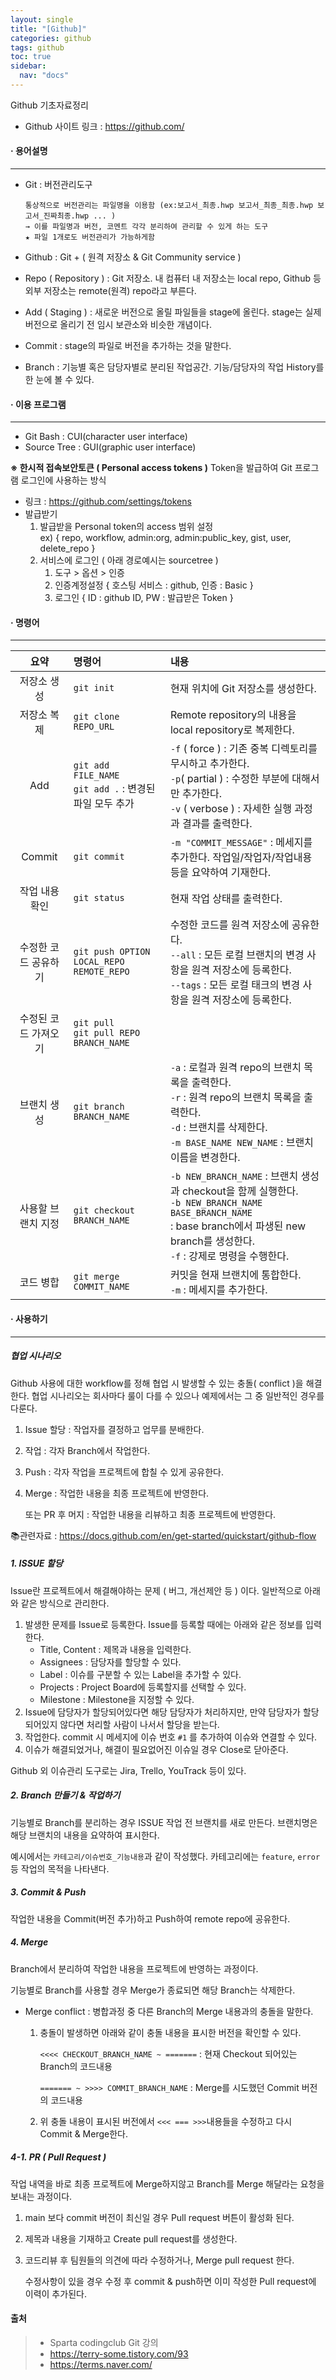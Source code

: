 ```yaml
---
layout: single
title: "[Github]"
categories: github
tags: github
toc: true
sidebar:
  nav: "docs"
---
```


Github 기초자료정리

- Github 사이트 링크 : https://github.com/



####  · 용어설명

---

- Git : 버전관리도구

  ```null
  통상적으로 버전관리는 파일명을 이용함 (ex:보고서_최종.hwp 보고서_최종_최종.hwp 보고서_진짜최종.hwp ... )
  → 이를 파일명과 버전, 코멘트 각각 분리하여 관리할 수 있게 하는 도구
  ★ 파일 1개로도 버전관리가 가능하게함
  ```

- Github : Git + ( 원격 저장소 & Git Community service )

- Repo ( Repository ) : Git 저장소. 내 컴퓨터 내 저장소는 local repo, Github 등 외부 저장소는 remote(원격) repo라고 부른다.

- Add ( Staging ) : 새로운 버전으로 올릴 파일들을 stage에 올린다. stage는 실제 버전으로 올리기 전 임시 보관소와 비슷한 개념이다.

- Commit : stage의 파일로 버전을 추가하는 것을 말한다.

- Branch : 기능별 혹은 담당자별로 분리된 작업공간. 기능/담당자의 작업 History를 한 눈에 볼 수 있다.

  

#### · 이용 프로그램

---

- Git Bash : CUI(character user interface)
- Source Tree : GUI(graphic user interface)

**※ 한시적 접속보안토큰 ( Personal access tokens )**
Token을 발급하여 Git 프로그램 로그인에 사용하는 방식

- 링크 : https://github.com/settings/tokens
- 발급받기
  1. 발급받을 Personal token의 access 범위 설정  
     ex) { repo, workflow, admin:org, admin:public_key, gist, user, delete_repo }
  2. 서비스에 로그인 ( 아래 경로예시는 sourcetree )
     1. 도구 > 옵션 > 인증
     2. 인증계정설정 { 호스팅 서비스 : github, 인증 : Basic }
     3. 로그인 { ID : github ID, PW : 발급받은 Token }



#### · 명령어

---

|         요약         | 명령어                                                       | 내용                                                         |
| :------------------: | :----------------------------------------------------------- | :----------------------------------------------------------- |
|     저장소 생성      | `git init`                                                   | 현재 위치에 Git 저장소를 생성한다.                           |
|     저장소 복제      | `git clone REPO_URL`                                         | Remote repository의 내용을 local repository로 복제한다.      |
|         Add          | `git add FILE_NAME`<br />`git add .` : 변경된 파일 모두 추가 | `-f` ( force ) : 기존 중복 디렉토리를 무시하고 추가한다.<br />`-p`( partial ) : 수정한 부분에 대해서만 추가한다.<br />`-v` ( verbose ) : 자세한 실행 과정과 결과를 출력한다. |
|        Commit        | `git commit`                                                 | `-m "COMMIT_MESSAGE"` : 메세지를 추가한다. 작업일/작업자/작업내용 등을 요약하여 기재한다. |
|    작업 내용 확인    | `git status`                                                 | 현재 작업 상태를 출력한다.                                   |
| 수정한 코드 공유하기 | `git push OPTION LOCAL_REPO REMOTE_REPO`                     | 수정한 코드를 원격 저장소에 공유한다.<br />`--all` : 모든 로컬 브랜치의 변경 사항을 원격 저장소에 등록한다.<br />`--tags` : 모든 로컬 태크의 변경 사항을 원격 저장소에 등록한다. |
| 수정된 코드 가져오기 | `git pull`<br />`git pull REPO BRANCH_NAME`                  |                                                              |
|     브랜치 생성      | `git branch BRANCH_NAME`                                     | `-a` : 로컬과 원격 repo의 브랜치 목록을 출력한다.<br />`-r` : 원격 repo의 브랜치 목록을 출력한다.<br />`-d` : 브랜치를 삭제한다.<br />`-m BASE_NAME NEW_NAME` : 브랜치 이름을 변경한다. |
|  사용할 브랜치 지정  | `git checkout BRANCH_NAME`                                   | `-b NEW_BRANCH_NAME` : 브랜치 생성과 checkout을 함께 실행한다.<br />`-b NEW_BRANCH_NAME BASE_BRANCH_NAME`<br /> : base branch에서 파생된 new branch를 생성한다. <br />`-f` : 강제로 명령을 수행한다.<br /> |
|      코드 병합       | `git merge COMMIT_NAME`                                      | 커밋을 현재 브랜치에 통합한다.<br />`-m` : 메세지를 추가한다. |



#### · 사용하기

---

##### 협업 시나리오

Github 사용에 대한 workflow를 정해 협업 시 발생할 수 있는 충돌( conflict )을 해결한다.
협업 시나리오는 회사마다 룰이 다를 수 있으나 예제에서는 그 중 일반적인 경우를 다룬다.

1) Issue 할당 : 작업자를 결정하고 업무를 분배한다.

2) 작업 : 각자 Branch에서 작업한다.

3) Push : 각자 작업을 프로젝트에 합칠 수 있게 공유한다.

4) Merge : 작업한 내용을 최종 프로젝트에 반영한다. 

   또는 PR 후 머지 : 작업한 내용을 리뷰하고 최종 프로젝트에 반영한다. 

📚관련자료 : https://docs.github.com/en/get-started/quickstart/github-flow



##### 1. ISSUE 할당

Issue란 프로젝트에서 해결해야하는 문제 ( 버그, 개선제안 등 ) 이다. 일반적으로 아래와 같은 방식으로 관리한다.

1. 발생한 문제를 Issue로 등록한다. 
   Issue를 등록할 때에는 아래와 같은 정보를 입력한다.
   - Title, Content : 제목과 내용을 입력한다.
   - Assignees : 담당자를 할당할 수 있다.
   - Label : 이슈를 구분할 수 있는 Label을 추가할 수 있다.
   - Projects : Project Board에 등록할지를 선택할 수 있다.
   - Milestone : Milestone을 지정할 수 있다.
2. Issue에 담당자가 할당되어있다면 해당 담당자가 처리하지만, 만약 담당자가 할당되어있지 않다면 처리할 사람이 나서서 할당을 받는다. 
3. 작업한다. 
   commit 시 메세지에 이슈 번호 `#1` 를 추가하여 이슈와 연결할 수 있다.
4. 이슈가 해결되었거나, 해결이 필요없어진 이슈일 경우 Close로 닫아준다.

Github 외 이슈관리 도구로는 Jira, Trello, YouTrack 등이 있다.



##### 2. Branch 만들기 & 작업하기

기능별로 Branch를 분리하는 경우 ISSUE 작업 전 브랜치를 새로 만든다. 
브랜치명은 해당 브랜치의 내용을 요약하여 표시한다. 

예시에서는 `카테고리/이슈번호_기능내용`과 같이 작성했다. 카테고리에는 `feature`, `error`등 작업의 목적을 나타낸다. 



##### 3. Commit & Push

작업한 내용을 Commit(버전 추가)하고 Push하여 remote repo에 공유한다.



##### 4. Merge

Branch에서 분리하여 작업한 내용을 프로젝트에 반영하는 과정이다.

기능별로 Branch를 사용할 경우 Merge가 종료되면 해당 Branch는 삭제한다.

- Merge conflict : 병합과정 중 다른 Branch의 Merge 내용과의 충돌을 말한다.

  1. 충돌이 발생하면 아래와 같이 충돌 내용을 표시한 버전을 확인할 수 있다.

     `<<<< CHECKOUT_BRANCH_NAME ~ =======` : 현재 Checkout 되어있는 Branch의 코드내용

     `======= ~ >>>> COMMIT_BRANCH_NAME` : Merge를 시도했던 Commit 버전의 코드내용

  2. 위 충돌 내용이 표시된 버전에서 `<<< === >>>`내용들을 수정하고 다시 Commit & Merge한다.

  

##### 4-1. PR ( Pull Request )

작업 내역을 바로 최종 프로젝트에 Merge하지않고 Branch를 Merge 해달라는 요청을 보내는 과정이다.

1. main 보다 commit 버전이 최신일 경우 Pull request 버튼이 활성화 된다.

2. 제목과 내용을 기재하고 Create pull request를 생성한다.

3. 코드리뷰 후 팀원들의 의견에 따라 수정하거나, Merge pull request 한다.

   수정사항이 있을 경우 수정 후 commit & push하면 이미 작성한 Pull request에 이력이 추가된다.



#### 출처

> - Sparta codingclub Git 강의
> - https://terry-some.tistory.com/93
> - https://terms.naver.com/
